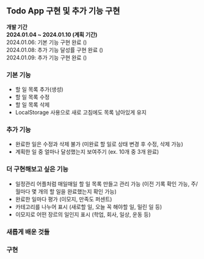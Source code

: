 ## Todo App 구현 및 추가 기능 구현
**개발 기간** </br>
**2024.01.04 ~ 2024.01.10 (계획 기간)** </br>
2024.01.06: 기본 기능 구현 완료 () </br>
2024.01.08: 추가 기능 달성률 구현 완료 () </br>
2024.01.09: 추가 기능 구현 완료 ()


### 기본 기능
- 할 일 목록 추가(생성)
- 할 일 목록 수정
- 할 일 목록 삭제
- LocalStorage 사용으로 새로 고침에도 목록 남아있게 유지

### 추가 기능
- 완료한 일은 수정과 삭제 불가 (미완료 할 일로 상태 변경 후 수정, 삭제 가능)
- 계획한 일 중 얼마나 달성했는지 보여주기 (ex. 10개 중 3개 완료)

### 더 구현해보고 싶은 기능
- 일정관리 어플처럼 매일매일 할 일 목록 만들고 관리 가능 (이전 기록 확인 가능, 주/월마다 몇 개의 할 일을 완료했는지 확인 가능)
- 완료한 일마다 평가 (이모지, 만족도 퍼센트)
- 카테고리를 나누어 표시 (새로할 일, 오늘 꼭 해야할 일, 밀린 일 등)
- 이모지로 어떤 장르의 일인지 표시 (학업, 회사, 일상, 운동 등)

### 새롭게 배운 것들


### 구현

